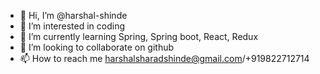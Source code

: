 - 👋 Hi, I’m @harshal-shinde
- 👀 I’m interested in coding
- 🌱 I’m currently learning Spring, Spring boot, React, Redux
- 💞️ I’m looking to collaborate on github
- 📫 How to reach me  harshalsharadshinde@gmail.com/+919822712714

<!---
harshal-shinde/harshal-shinde is a ✨ special ✨ repository because its `README.md` (this file) appears on your GitHub profile.
You can click the Preview link to take a look at your changes.
--->
